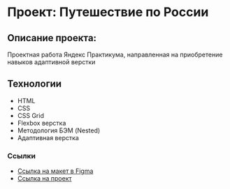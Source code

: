 # Проект: Путешествие по России

## Описание проекта:
Проектная работа Яндекс Практикума, направленная на приобретение навыков адаптивной верстки 

## Технологии
* HTML
* CSS
* CSS Grid
* Flexbox верстка
* Методология БЭМ (Nested)
* Адаптивная верстка

### Ссылки
* [Ссылка на макет в Figma](https://www.figma.com/file/5S2WSbEFL6awjVWJ0NWL8Q/Sprint-3_-Russia-_-desktop-mobile?node-id=28503%3A0)
* [Ссылка на проект](https://github.com/Li7252/russian-travel.git)
